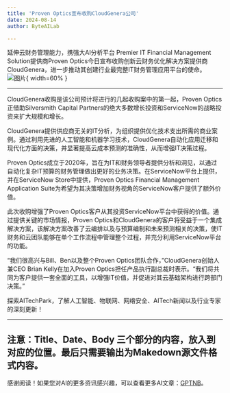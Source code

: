 ```yaml
---
title: 'Proven Optics宣布收购CloudGenera公司'
date: 2024-08-14
author: ByteAILab

---
```


延伸云财务管理能力，携强大AI分析平台
Premier IT Financial Management Solution提供商Proven Optics今日宣布收购创新云财务优化解决方案提供商CloudGenera，进一步推动其创建行业最完整IT财务管理应用平台的使命。![图片](https://ai-techpark.com/wp-content/uploads/2024/08/Proven-Optics-960x540.jpg){ width=60% }

---
CloudGenera收购是该公司预计将进行的几起收购案中的第一起，Proven Optics正借助Silversmith Capital Partners的绝大多数增长投资和ServiceNow的战略投资来扩大规模和增长。

CloudGenera提供供应商无关的IT分析，为组织提供优化技术支出所需的商业案例。通过利用先进的人工智能和机器学习技术，CloudGenera自动化应用迁移和现代化方面的决策，并显著提高云成本预测的准确性，从而增强IT决策过程。

Proven Optics成立于2020年，旨在为IT和财务领导者提供分析和洞见，以通过自动化复杂IT预算的财务管理做出更好的业务决策。在ServiceNow平台上提供，并在ServiceNow Store中提供，Proven Optics Financial Management Application Suite为希望为其决策增加财务视角的ServiceNow客户提供了额外价值。

此次收购增强了Proven Optics客户从其投资ServiceNow平台中获得的价值。通过提供关键的市场情报，Proven Optics和CloudGenera的客户将受益于一个集成解决方案，该解决方案改善了云编排以及与预算编制和未来预测相关的决策，使IT财务和云团队能够在单个工作流程中管理整个过程，并充分利用ServiceNow平台的功能。

“我们很高兴与Bill、Ben以及整个Proven Optics团队合作，”CloudGenera创始人兼CEO Brian Kelly在加入Proven Optics担任产品执行副总裁时表示。“我们将共同为客户提供一套全面的工具，以增强IT价值，并促进对其云基础架构进行跨部门决策。”

探索AITechPark，了解人工智能、物联网、网络安全、AITech新闻以及行业专家的深刻更新！

---

注意：Title、Date、Body 三个部分的内容，放入到对应的位置。最后只需要输出为Makedown源文件格式内容。
---
感谢阅读！如果您对AI的更多资讯感兴趣，可以查看更多AI文章：[GPTNB](https://gptnb.com)。